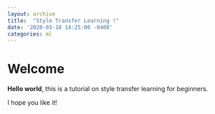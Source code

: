 ```yaml
---
layout: archive
title:  "Style Transfer Learning !"
date: '2020-03-18 14:25:00 -0400'
categories: ml
---
```


# Welcome

**Hello world**, this is a tutorial on style transfer learning for beginners.

I hope you like it!
